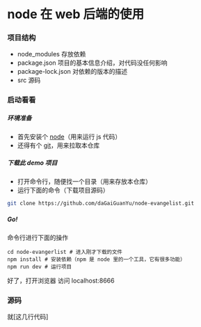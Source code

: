 # node 在 web 后端的使用

### 项目结构
+ node_modules 存放依赖
+ package.json 项目的基本信息介绍，对代码没任何影响
+ package-lock.json 对依赖的版本的描述
+ src 源码

### 启动看看

##### 环境准备
+ 首先安装个 [node](https://nodejs.org/zh-cn/)（用来运行 js 代码）
+ 还得有个 [git](https://git-scm.com/)，用来拉取本仓库

##### 下载此 demo 项目
+ 打开命令行，随便找一个目录（用来存放本仓库）
+ 运行下面的命令（下载项目源码）
```bash
git clone https://github.com/daGaiGuanYu/node-evangelist.git
```

##### Go!
命令行进行下面的操作
```
cd node-evangerlist # 进入刚才下载的文件
npm install # 安装依赖（npm 是 node 里的一个工具，它有很多功能）
npm run dev # 运行项目
```
好了，打开浏览器 访问 localhost:8666

### 源码
就[这几行代码]